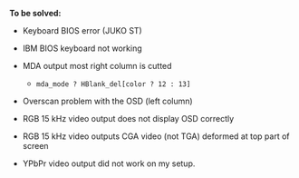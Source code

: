 **To be solved:**

* Keyboard BIOS error (JUKO ST)
* IBM BIOS keyboard not working
* MDA output most right column is cutted
  * `mda_mode ? HBlank_del[color ? 12 : 13] `

* Overscan problem with the OSD (left column)

* RGB 15 kHz video output does not display OSD correctly

* RGB 15 kHz video outputs CGA video (not TGA) deformed at top part of screen

* YPbPr video output did not work on my setup.



